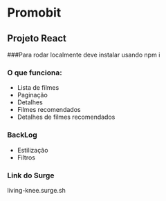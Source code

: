 
# Promobit

## Projeto React 

###Para rodar localmente deve instalar usando 
 npm i

### O que funciona:
- Lista de filmes
- Paginação
- Detalhes
- Filmes recomendados 
- Detalhes de filmes recomendados 

### BackLog
- Estilização 
- Filtros


### Link do Surge
living-knee.surge.sh
